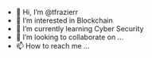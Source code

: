- 👋 Hi, I’m @tfrazierr
- 👀 I’m interested in Blockchain
- 🌱 I’m currently learning Cyber Security 
- 💞️ I’m looking to collaborate on ...
- 📫 How to reach me ...

<!---
tfrazierr/tfrazierr is a ✨ special ✨ repository because its `README.md` (this file) appears on your GitHub profile.
You can click the Preview link to take a look at your changes.
--->

